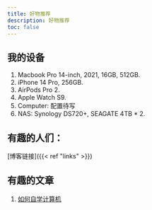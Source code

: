 ```yaml
---
title: 好物推荐
description: 好物推荐
toc: false
---
```


## 我的设备

1. Macbook Pro 14-inch, 2021, 16GB, 512GB.
2. iPhone 14 Pro, 256GB.
3. AirPods Pro 2.
4. Apple Watch S9.
5. Computer: 配置待写
6. NAS: Synology DS720+, SEAGATE 4TB * 2.



## 有趣的人们：

[博客链接]({{< ref "links" >}})

## 有趣的文章

1. [如何自学计算机](https://teachyourselfcs.com/)


